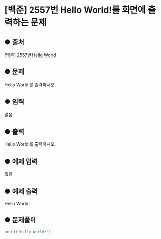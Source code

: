 # [백준] 2557번 Hello World!를 화면에 출력하는 문제

## ● 출처
[[백준] 2557번 Hello World](https://www.acmicpc.net/problem/2557)  

## ● 문제
Hello World!를 출력하시오.  

## ● 입력
없음

## ● 출력
Hello World!를 출력하시오.

## ● 예제 입력
없음

## ● 예제 출력
Hello World!

## ● 문제풀이
```python
print("Hello World!")
```


